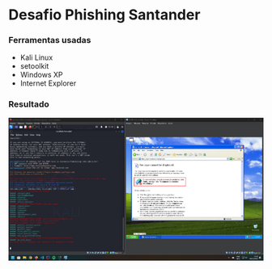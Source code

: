 # Desafio Phishing Santander

### Ferramentas usadas
- Kali Linux
- setoolkit
- Windows XP
- Internet Explorer

### Resultado

<img src="CapturaKaliAndXP.png">
